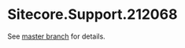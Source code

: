 # Sitecore.Support.212068

See [master branch](https://github.com/sitecoresupport/Sitecore.Support.212068) for details.